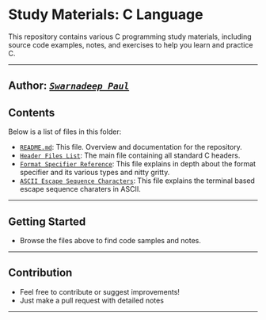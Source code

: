 # **Study Materials: C Language**

This repository contains various C programming study materials, including source code examples, notes, and exercises to help you learn and practice C.

---

## **Author: [***`Swarnadeep Paul`***](https://github.com/coderswarna)**

## **Contents**

Below is a list of files in this folder:

- [`README.md`](./README.md): This file. Overview and documentation for the repository.
- [`Header Files List`](./c23_headers.md): The main file containing all standard C headers.
- [`Format Specifier Reference`](./c-format-specifiers.md): This file explains in depth about the format specifier and its various types and nitty gritty.
- [`ASCII Escape Sequence Characters`](./ASCII_Escape_Sequence%20Characters_%20Complete_Reference.md): This file explains the terminal based escape sequence charaters in ASCII.

---

## **Getting Started**

- Browse the files above to find code samples and notes.

---

## **Contribution**

- Feel free to contribute or suggest improvements!
- Just make a pull request with detailed notes

---
